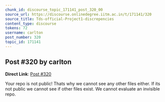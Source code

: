 ```yaml
---
chunk_id: discourse_topic_171141_post_320_00
source_url: https://discourse.onlinedegree.iitm.ac.in/t/171141/320
source_title: Tds-official-Project1-discrepencies
content_type: discourse
tokens: 72
username: carlton
post_number: 320
topic_id: 171141
---
```


## Post #320 by carlton

**Direct Link**: [Post #320](https://discourse.onlinedegree.iitm.ac.in/t/171141/320)

Your repo is not public! Thats why we cannot see any other files either. If its not public we cannot see if other files exist. We cannot evaluate an invisible repo.

